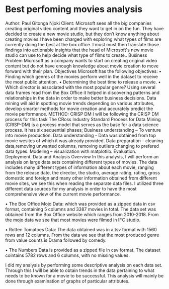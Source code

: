 # Best perfoming movies analysis

Author: Paul Gitonga Njoki
Client: Microsoft sees all the big companies creating original video content and they want to get in on the fun. They have decided to create a new movie studio, but they don’t know anything about creating movies.I have been charged with exploring what types of films are currently doing the best at the box office. I must must then translate those findings into actionable insights that the head of Microsoft's new movie studio can use to help decide what type of films to create.. Business Problem Microsoft as a company wants to start on creating original video content but do not have enough knowledge about movie creation to move forward with their plan. Objectives Microsoft has the following objectives: • Finding which genres of the movies perform well in the dataset to receive the most public attention. • Determining the best time to release a movie. • Which director is associated with the most popular genre? Using several data frames read from the Box Office it helped in discovering patterns and relationships in the data in order to make better business decisions. Data mining will aid in spotting movie trends depending on various attributes, develop smarter methods for movie creation and accurately predict the movie performance. METHOD: CRISP DM I will be following the CRISP DM process for this task The CRoss Industry Standard Process for Data Mining (CRISP-DM) is a process model that serves as the base for a data science process. It has six sequential phases;
      Business understanding – To venture into movie production.
      Data understanding - Data was obtained from top movie wesites of which it was already provided.
      Data preparation – cleaning data,removing unwanted columns, removing outliers changing to prefered data types.
      Modeling – visualization with matplotlib.
      Evaluation.
      Deployment.
      Data and Analysis Overview In this analysis, I will perform an analysis on large data sets containing different types of movies. The data includes many different types of information about each movie, ranging from the release date, the director, the studio, average rating, rating, gross domestic and foreign and many other information obtained from different movie sites, we see this when reading the separate data files. I utilized three different data sources for my analysis in order to have the most comprehensive view of the current movie performance.

 • The Box Office Mojo Data: which was provided as a zipped data in csv format, containing 5 columns and 3387 movies in total. The data set was obtained from the Box Office website which ranges from 2010-2018. From the mojo data we see that most movies were filmed in IFC studio.

 • Rotten Tomatoes Data: The data obtained was in a tsv format with 1560 rows and 12 columns. From the data we see that the most produced genre from value counts is Drama followed by comedy.

• The Numbers Data is provided as a zipped file in csv format. The dataset cointains 5782 rows and 6 columns, with no missing values.

 I did my analysis by performing some descriptive analysis on each data set. Through this I will be able to obtain trends in the data pertaining to what needs to be known for a movie to be successful. This analysis will mainly be done through examination of graphs of particular attributes.
